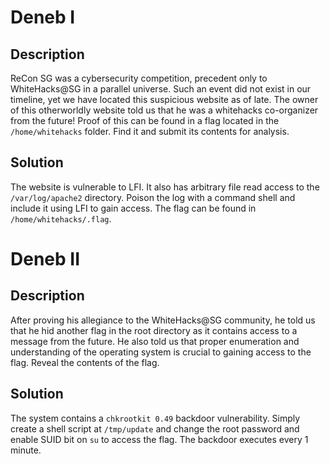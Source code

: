 # Deneb I

## Description
ReCon SG was a cybersecurity competition, precedent only to WhiteHacks@SG in a parallel universe. Such an 
event did not exist in our timeline, yet we have located this suspicious website as of late. The owner of 
this otherworldly website told us that he was a whitehacks co-organizer from the future! Proof of this can 
be found in a flag located in the `/home/whitehacks` folder. Find it and submit its contents for analysis.

## Solution
The website is vulnerable to LFI. It also has arbitrary file read access to the `/var/log/apache2` directory. 
Poison the log with a command shell and include it using LFI to gain access. The flag can be found in 
`/home/whitehacks/.flag`.

# Deneb II

## Description
After proving his allegiance to the WhiteHacks@SG community, he told us that he hid another flag in the root 
directory as it contains access to a message from the future. He also told us that proper enumeration and 
understanding of the operating system is crucial to gaining access to the flag. Reveal the contents of the flag.

## Solution
The system contains a `chkrootkit 0.49` backdoor vulnerability. Simply create a shell script at `/tmp/update` 
and change the root password and enable SUID bit on `su` to access the flag. The backdoor executes every 1 minute.
